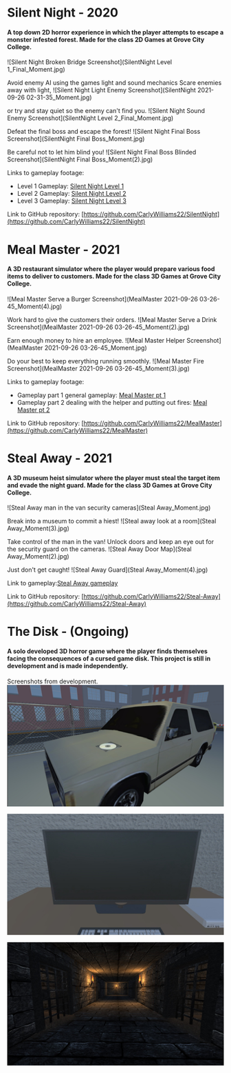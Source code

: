 # Silent Night - 2020
#### A top down 2D horror experience in which the player attempts to escape a monster infested forest. Made for the class 2D Games at Grove City College.
![Silent Night Broken Bridge Screenshot](SilentNight Level 1_Final_Moment.jpg)

Avoid enemy AI using the games light and sound mechanics
Scare enemies away with light,
![Silent Night Light Enemy Screenshot](SilentNight 2021-09-26 02-31-35_Moment.jpg)

or try and stay quiet so the enemy can't find you.
![Silent Night Sound Enemy Screenshot](SilentNight Level 2_Final_Moment.jpg)

Defeat the final boss and escape the forest!
![Silent Night Final Boss Screenshot](SilentNight Final Boss_Moment.jpg)

Be careful not to let him blind you!
![Silent Night Final Boss Blinded Screenshot](SilentNight Final Boss_Moment(2).jpg)

Links to gameplay footage:
* Level 1 Gameplay: [Silent Night Level 1](https://youtu.be/sZoxhyOAAbg)
* Level 2 Gameplay: [Silent Night Level 2](https://youtu.be/CKJ2gBoYZo4)
* Level 3 Gameplay: [Silent Night Level 3](https://youtu.be/fErtqAiskfk)

Link to GitHub repository: [https://github.com/CarlyWilliams22/SilentNight](https://github.com/CarlyWilliams22/SilentNight)

# Meal Master - 2021
#### A 3D restaurant simulator where the player would prepare various food items to deliver to customers. Made for the class 3D Games at Grove City College.
![Meal Master Serve a Burger Screenshot](MealMaster 2021-09-26 03-26-45_Moment(4).jpg)

Work hard to give the customers their orders.
![Meal Master Serve a Drink Screenshot](MealMaster 2021-09-26 03-26-45_Moment(2).jpg)

Earn enough money to hire an employee.
![Meal Master Helper Screenshot](MealMaster 2021-09-26 03-26-45_Moment.jpg)

Do your best to keep everything running smoothly.
![Meal Master Fire Screenshot](MealMaster 2021-09-26 03-26-45_Moment(3).jpg)

Links to gameplay footage:
* Gameplay part 1 general gameplay: [Meal Master pt 1](https://youtu.be/4eHlhcLYxF8)
* Gameplay part 2 dealing with the helper and putting out fires: [Meal Master pt 2](https://youtu.be/INxgw5u8uFk)

Link to GitHub repository: [https://github.com/CarlyWilliams22/MealMaster](https://github.com/CarlyWilliams22/MealMaster)

# Steal Away - 2021
#### A 3D museum heist simulator where the player must steal the target item and evade the night guard. Made for the class 3D Games at Grove City College.
![Steal Away man in the van security cameras](Steal Away_Moment.jpg)

Break into a museum to commit a hiest!
![Steal away look at a room](Steal Away_Moment(3).jpg)

Take control of the man in the van! Unlock doors and keep an eye out for the security guard on the cameras.
![Steal Away Door Map](Steal Away_Moment(2).jpg)

Just don't get caught!
![Steal Away Guard](Steal Away_Moment(4).jpg)

Link to gameplay:[Steal Away gameplay](https://youtu.be/24HUG7BPm-I)

Link to GitHub repository: [https://github.com/CarlyWilliams22/Steal-Away](https://github.com/CarlyWilliams22/Steal-Away)

# The Disk - (Ongoing)
#### A solo developed 3D horror game where the player finds themselves facing the consequences of a cursed game disk. This project is still in development and is made independently.

Screenshots from development.
![The Disk Disk on the Car](TheDiskCarScreenshot.jpg)

![The Disk Computer](TheDiskComputerScreenshot.jpg)

![The Disk The Dungeon](TheDiskDungeon.jpg)
